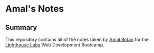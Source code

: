 # Amal's Notes
## Summary

This repository contains all of the notes taken by [Amal Botan](https://github.com/Amal-botan)  for the [Lighthouse Labs](https://www.lighthouselabs.ca/) Web Development Bootcamp.



